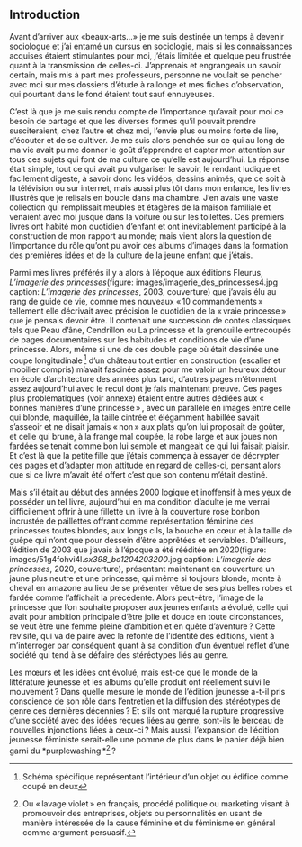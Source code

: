 ## Introduction

Avant d’arriver aux «beaux-arts...» je me suis destinée un temps à devenir sociologue et j’ai entamé un cursus en sociologie, mais si les connaissances acquises étaient stimulantes pour moi, j’étais limitée et quelque peu frustrée quant à la transmission de celles-ci. J’apprenais et engrangeais un savoir certain, mais mis à part mes professeurs, personne ne voulait se pencher avec moi sur mes dossiers d’étude à rallonge et mes fiches d’observation, qui pourtant dans le fond étaient tout sauf ennuyeuses. 
	
C’est là que je me suis rendu compte de l’importance qu’avait pour moi ce besoin de partage et que les diverses formes qu’il pouvait prendre susciteraient, chez l’autre et chez moi, l’envie plus ou moins forte de lire, d’écouter et de se cultiver. Je me suis alors penchée sur ce qui au long de ma vie avait pu me donner le goût d’apprendre et capter mon attention sur tous ces sujets qui font de ma culture ce qu’elle est aujourd’hui. La réponse était simple, tout ce qui avait pu vulgariser le savoir, le rendant ludique et facilement digeste, à savoir donc les vidéos, dessins animés, que ce soit à la télévision ou sur internet, mais aussi plus tôt dans mon enfance, les livres illustrés que je relisais en boucle dans ma chambre. J’en avais une vaste collection qui remplissait meubles et étagères de la maison familiale et venaient avec moi jusque dans la voiture ou sur les toilettes. Ces premiers livres ont habité mon quotidien d’enfant et ont inévitablement participé à la construction de mon rapport au monde; mais vient alors la question de l’importance du rôle qu’ont pu avoir ces albums d’images dans la formation des premières idées et de la culture de la jeune enfant que j’étais.

Parmi mes livres préférés il y a alors à l’époque aux éditions Fleurus, _L’imagerie des princesses_(figure: images/imagerie_des_princesses4.jpg caption: _L’imagerie des princesses_, 2003, couverture) que j’avais élu au rang de guide de vie, comme mes nouveaux « 10 commandements » tellement elle décrivait avec précision le quotidien de la « vraie princesse » que je pensais devoir être. Il contenait une succession de contes classiques tels que Peau d’âne, Cendrillon ou La princesse et la grenouille entrecoupés de pages documentaires sur les habitudes et conditions de vie d’une princesse. Alors, même si une de ces double page où était dessinée une coupe longitudinale [^coupe] d’un château tout entier en construction (escalier et mobilier compris) m’avait fascinée assez pour me valoir un heureux détour en école d’architecture des années plus tard, d’autres pages m’étonnent assez aujourd’hui avec le recul dont je fais maintenant preuve. Ces pages plus problématiques (voir annexe) étaient entre autres dédiées aux « bonnes manières d’une princesse » , avec un parallèle en images entre celle qui blonde, maquillée, la taille cintrée et élégamment habillée savait s’asseoir et ne disait jamais « non » aux plats qu’on lui proposait de goûter, et celle qui brune, à la frange mal coupée, la robe large et aux joues non fardées se tenait comme bon lui semble et mangeait ce qui lui faisait plaisir. Et c’est là que la petite fille que j’étais commença à essayer de décrypter ces pages et d’adapter mon attitude en regard de celles-ci, pensant alors que si ce livre m’avait été offert c’est que son contenu m’était destiné.
	
Mais s’il était au début des années 2000 logique et inoffensif à mes yeux de posséder un tel livre, aujourd’hui en ma condition d’adulte je me verrai difficilement offrir à une fillette un livre à la couverture rose bonbon incrustée de paillettes offrant comme représentation féminine des princesses toutes blondes, aux longs cils, la bouche en cœur et à la taille de guêpe qui n’ont que pour dessein d’être apprêtées et serviables. D’ailleurs, l’édition de 2003 que j’avais à l’époque a été rééditée en 2020(figure: images/51g4fohvi4l._sx398_bo1204203200_.jpg caption: _L’imagerie des princesses_, 2020, couverture), présentant maintenant en couverture un jaune plus neutre et une princesse, qui même si toujours blonde, monte à cheval en amazone au lieu de se présenter vêtue de ses plus belles robes et fardée comme l’affichait la précédente. Alors peut-être, l’image de la princesse que l’on souhaite proposer aux jeunes enfants a évolué, celle qui avait pour ambition principale d’être jolie et douce en toute circonstances, se veut être une femme pleine d’ambition et en quête d’aventure ? Cette revisite, qui va de paire avec la refonte de l’identité des éditions, vient à m’interroger par conséquent quant à sa condition d’un éventuel reflet d’une société qui tend à se défaire des stéréotypes liés au genre.

Les mœurs et les idées ont évolué, mais est-ce que le monde de la littérature jeunesse et les albums qu’elle produit ont réellement suivi le mouvement ? Dans quelle mesure le monde de l’édition jeunesse a-t-il pris conscience de son rôle dans l’entretien et la diffusion des stéréotypes de genre ces dernières décennies ? Et s’ils ont marqué la rupture progressive d’une société avec des idées reçues liées au genre, sont-ils le berceau de nouvelles injonctions liées à ceux-ci ? Mais aussi, l’expansion de l’édition jeunesse féministe serait-elle une pomme de plus dans le panier déjà bien garni du *purplewashing *[^purplewashing] ?

[^imagerie]: ![imagerie des princesses](images/imagerie_des_princesses4.jpg)
  L'imagerie des princesses, 2003, couverture
[^coupe]: Schéma spécifique représentant l’intérieur d’un objet ou édifice comme coupé en deux
[^imagerie2020]: ![imagerie des princesses](images/51g4fohvi4l._sx398_bo1204203200_.jpg)
  L'imagerie des princesses, 2020, couverture
[^purplewashing]: Ou  « lavage violet » en français, procédé politique ou marketing visant à promouvoir des entreprises, objets ou personnalités en usant de manière intéressée de la cause féminine et du féminisme en général comme argument persuasif.